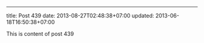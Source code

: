 ---
title: Post 439
date: 2013-08-27T02:48:38+07:00
updated: 2013-06-18T16:50:38+07:00

This is content of post 439